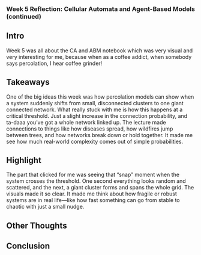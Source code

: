 ### Week 5 Reflection: Cellular Automata and Agent-Based Models (continued)

## Intro

Week 5 was all about the CA and ABM notebook which was very visual and very interesting for me, because when as a coffee addict, when somebody says percolation, I hear coffee grinder! 

## Takeaways

One of the big ideas this week was how percolation models can show when a system suddenly shifts from small, disconnected clusters to one giant connected network. What really stuck with me is how this happens at a critical threshold. Just a slight increase in the connection probability, and ta-daaa you’ve got a whole network linked up. The lecture made connections to things like how diseases spread, how wildfires jump between trees, and how networks break down or hold together. It made me see how much real-world complexity comes out of simple probabilities.

## Highlight

The part that clicked for me was seeing that “snap” moment when the system crosses the threshold. One second everything looks random and scattered, and the next, a giant cluster forms and spans the whole grid. The visuals made it so clear. It made me think about how fragile or robust systems are in real life—like how fast something can go from stable to chaotic with just a small nudge.


## Other Thoughts


## Conclusion
